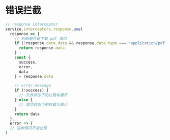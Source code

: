 <!--
 * @Author: your name
 * @Date: 2021-02-12 13:10:59
 * @LastEditTime: 2021-02-12 13:16:27
 * @LastEditors: Please set LastEditors
 * @Description: In User Settings Edit
 * @FilePath: /vuepress-starter/docs/Frames/VenueOnlineManageSystem/3-AxiosConstruction/3-2-ErrorInteract/README.md
-->
# 错误拦截

```js
// response interceptor
service.interceptors.response.use(
  response => {
    // 判断是否是下载 pdf 接口
    if (!response.data.data && response.data.type === 'application/pdf') {
      return response.data
    }
    const {
      success,
      error,
      data
    } = response.data

    // error.message
    if (!success) {
      // 失败状态下的拦截与展示
    } else {
      // 成功状态下的拦截与展示
    }
    return data
  },
  error => {
  // 这种情况不会出现
)
```